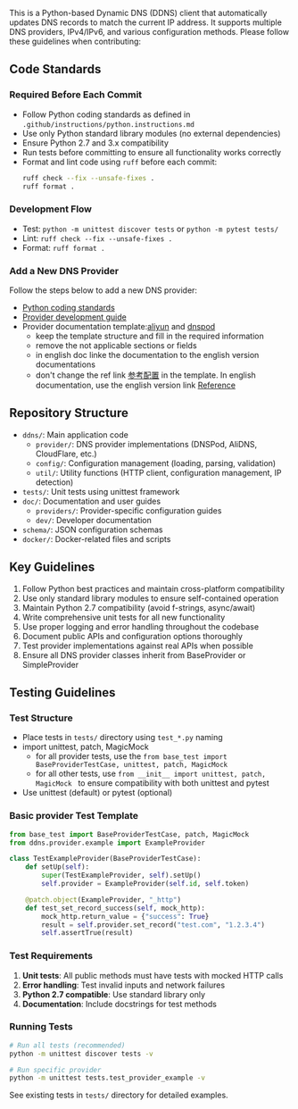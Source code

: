 This is a Python-based Dynamic DNS (DDNS) client that automatically updates DNS records to match the current IP address. It supports multiple DNS providers, IPv4/IPv6, and various configuration methods. Please follow these guidelines when contributing:

## Code Standards

### Required Before Each Commit
- Follow Python coding standards as defined in `.github/instructions/python.instructions.md`
- Use only Python standard library modules (no external dependencies)
- Ensure Python 2.7 and 3.x compatibility
- Run tests before committing to ensure all functionality works correctly
- Format and lint code using `ruff` before each commit:
  ```bash
  ruff check --fix --unsafe-fixes .
  ruff format .
  ```

### Development Flow
- Test: `python -m unittest discover tests` or `python -m pytest tests/`
- Lint: `ruff check --fix --unsafe-fixes .`
- Format: `ruff format .`

### Add a New DNS Provider

Follow the steps below to add a new DNS provider:
- [Python coding standards](./instructions/python.instructions.md)
- [Provider development guide](../doc/dev/provider.md)
- Provider documentation template:[aliyun](../doc/provider/aliyun.md) and [dnspod](../doc/provider/dnspod.md)
  - keep the template structure and fill in the required information
  - remove the not applicable sections or fields
  - in english doc linke the documentation to the english version documentations
  - don't change the ref link [参考配置](../json.md#ipv4-ipv6) in the template. In english documentation, use the english version link [Reference](../json.en.md#ipv4-ipv6)

## Repository Structure
- `ddns/`: Main application code
  - `provider/`: DNS provider implementations (DNSPod, AliDNS, CloudFlare, etc.)
  - `config/`: Configuration management (loading, parsing, validation)
  - `util/`: Utility functions (HTTP client, configuration management, IP detection)
- `tests/`: Unit tests using unittest framework
- `doc/`: Documentation and user guides
  - `providers/`: Provider-specific configuration guides
  - `dev/`: Developer documentation
- `schema/`: JSON configuration schemas
- `docker/`: Docker-related files and scripts

## Key Guidelines
1. Follow Python best practices and maintain cross-platform compatibility
2. Use only standard library modules to ensure self-contained operation
3. Maintain Python 2.7 compatibility (avoid f-strings, async/await)
4. Write comprehensive unit tests for all new functionality
5. Use proper logging and error handling throughout the codebase
6. Document public APIs and configuration options thoroughly
7. Test provider implementations against real APIs when possible
8. Ensure all DNS provider classes inherit from BaseProvider or SimpleProvider

## Testing Guidelines

### Test Structure
- Place tests in `tests/` directory using `test_*.py` naming
- import unittest, patch, MagicMock
  - for all provider tests, use the `from base_test import BaseProviderTestCase, unittest, patch, MagicMock`
  - for all other tests, use `from __init__ import unittest, patch, MagicMock ` to ensure compatibility with both unittest and pytest
- Use unittest (default) or pytest (optional)

### Basic provider Test Template
```python
from base_test import BaseProviderTestCase, patch, MagicMock
from ddns.provider.example import ExampleProvider

class TestExampleProvider(BaseProviderTestCase):
    def setUp(self):
        super(TestExampleProvider, self).setUp()
        self.provider = ExampleProvider(self.id, self.token)

    @patch.object(ExampleProvider, "_http")
    def test_set_record_success(self, mock_http):
        mock_http.return_value = {"success": True}
        result = self.provider.set_record("test.com", "1.2.3.4")
        self.assertTrue(result)
```

### Test Requirements
1. **Unit tests**: All public methods must have tests with mocked HTTP calls
2. **Error handling**: Test invalid inputs and network failures
3. **Python 2.7 compatible**: Use standard library only
4. **Documentation**: Include docstrings for test methods

### Running Tests
```bash
# Run all tests (recommended)
python -m unittest discover tests -v

# Run specific provider
python -m unittest tests.test_provider_example -v
```

See existing tests in `tests/` directory for detailed examples.
